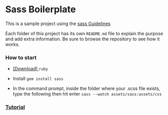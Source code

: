 # Sass Boilerplate

This is a sample project using the [sass Guidelines](https://sass-guidelin.es/)

Each folder of this project has its own `README.md` file to explain the purpose and add extra information. Be sure to browse the repository to see how it works.

### How to start

- <a href="https://rubyinstaller.org/downloads/" target="_blank"> [Download] </a> `ruby`

- Install  `gem install sass`
- In the command prompt, inside the folder where your .scss file exists, type the following then hit enter  `sass --watch assets/sass:assets/css`

### [Tutorial](https://www.impressivewebs.com/sass-on-windows/)

